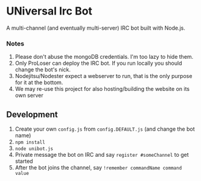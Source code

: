 # UNiversal Irc Bot

A multi-channel (and eventually multi-server) IRC bot built with Node.js.

### Notes

1. Please don't abuse the mongoDB credentials. I'm too lazy to hide them.
2. Only ProLoser can deploy the IRC bot. If you run locally you should change the bot's nick.
3. Nodejitsu/Nodester expect a webserver to run, that is the only purpose for it at the bottom.
4. We may re-use this project for also hosting/building the website on its own server

## Development

1. Create your own `config.js` from `config.DEFAULT.js` (and change the bot name)
2. `npm install`
3. `node unibot.js`
4. Private message the bot on IRC and say `register #someChannel` to get started
5. After the bot joins the channel, say `!remember commandName command value`
